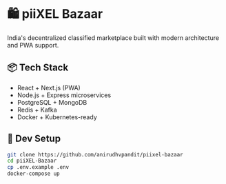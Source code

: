 # 🛍️ piiXEL Bazaar
India's decentralized classified marketplace built with modern architecture and PWA support.
## 📦 Tech Stack
- React + Next.js (PWA)
- Node.js + Express microservices
- PostgreSQL + MongoDB
- Redis + Kafka
- Docker + Kubernetes-ready
## 🔧 Dev Setup
```bash
git clone https://github.com/anirudhvpandit/piixel-bazaar
cd piiXEL-Bazaar
cp .env.example .env
docker-compose up